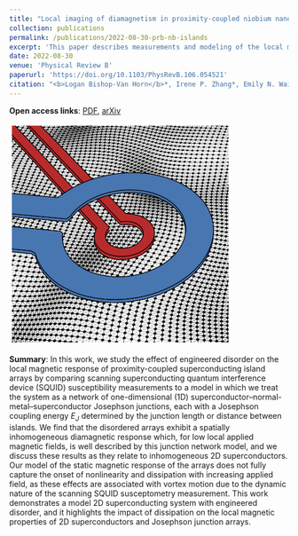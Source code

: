 ```yaml
---
title: "Local imaging of diamagnetism in proximity-coupled niobium nanoisland arrays on gold thin films"
collection: publications
permalink: /publications/2022-08-30-prb-nb-islands
excerpt: 'This paper describes measurements and modeling of the local magnetic response of disordered arrays of proximity-coupled superconducting nano-islands.'
date: 2022-08-30
venue: 'Physical Review B'
paperurl: 'https://doi.org/10.1103/PhysRevB.106.054521'
citation: "<b>Logan Bishop-Van Horn</b>*, Irene P. Zhang*, Emily N. Waite, Ian Mondragon-Shem, Scott Jensen, Junseok Oh, Tom Lippman, Malcolm Durkin, Taylor L. Hughes, Nadya Mason, Kathryn A. Moler, and Ilya Sochnikov, &quot;Local imaging of diamagnetism in proximity-coupled niobium nanoisland arrays on gold thin films&quot;, Phys. Rev. B <b>106</b>, 054521 (2022) (<i>Editors' Suggestion</i>)."
---
```


**Open access links**: [PDF](../files/PhysRevB.106.054521.pdf), [arXiv](https://arxiv.org/abs/2208.09084)

<img width=400px alt="Schematic of the scanning SQUID measurement" src="../images/cover-art.png">

**Summary**: In this work, we study the effect of engineered disorder on the local magnetic response of proximity-coupled
superconducting island arrays by comparing scanning superconducting quantum interference device (SQUID)
susceptibility measurements to a model in which we treat the system as a network of one-dimensional (1D)
superconductor–normal-metal–superconductor Josephson junctions, each with a Josephson coupling energy <i>E<sub>J</sub></i>
determined by the junction length or distance between islands. We find that the disordered arrays exhibit a spatially inhomogeneous diamagnetic response which, for low local applied magnetic fields, is well described by this
junction network model, and we discuss these results as they relate to inhomogeneous 2D superconductors. Our
model of the static magnetic response of the arrays does not fully capture the onset of nonlinearity and dissipation
with increasing applied field, as these effects are associated with vortex motion due to the dynamic nature of the
scanning SQUID susceptometry measurement. This work demonstrates a model 2D superconducting system
with engineered disorder, and it highlights the impact of dissipation on the local magnetic properties of 2D
superconductors and Josephson junction arrays.
